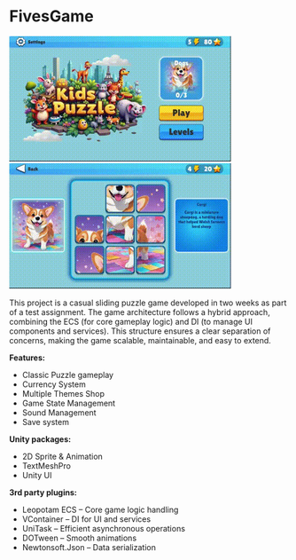 # FivesGame

![FivesGame Menu](https://github.com/UlMuse/FivesGame/blob/main/Content/FivesGame_Menu.gif)
![FivesGame Gameplay](https://github.com/UlMuse/FivesGame/blob/main/Content/FivesGame_GamePlay.gif)

This project is a casual sliding puzzle game developed in two weeks as part of a test assignment. The game architecture follows a hybrid approach, combining the ECS (for core gameplay logic) and DI  (to manage UI components and services). This structure ensures a clear separation of concerns, making the game scalable, maintainable, and easy to extend.

**Features:**
* Classic Puzzle gameplay
* Currency System
* Multiple Themes Shop
* Game State Management
* Sound Management
* Save system

**Unity packages:**
* 2D Sprite & Animation
* TextMeshPro
* Unity UI

**3rd party plugins:**
* Leopotam ECS – Core game logic handling
* VContainer – DI for UI and services
* UniTask – Efficient asynchronous operations
* DOTween – Smooth animations
* Newtonsoft.Json – Data serialization